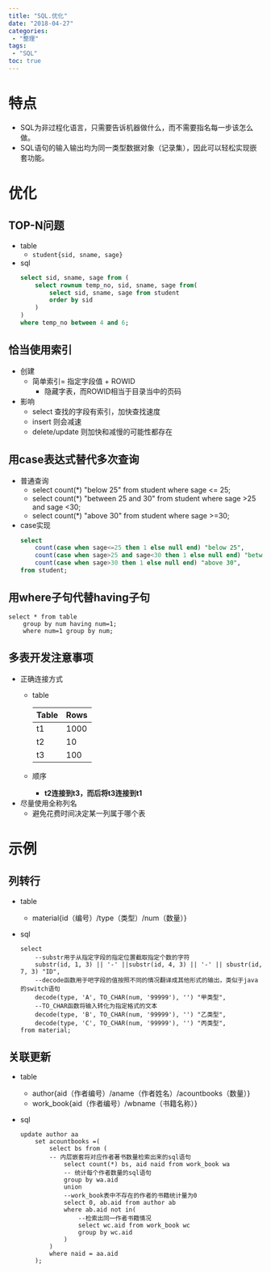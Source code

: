 ```yaml
---
title: "SQL.优化"
date: "2018-04-27"
categories:
 - "整理"
tags:
 - "SQL"
toc: true
---
```



# 特点
- SQL为非过程化语言，只需要告诉机器做什么，而不需要指名每一步该怎么做。
- SQL语句的输入输出均为同一类型数据对象（记录集），因此可以轻松实现嵌套功能。


# 优化
## TOP-N问题
- table
    - `student{sid, sname, sage}`
- sql
    ``` sql
    select sid, sname, sage from (
        select rownum temp_no, sid, sname, sage from(
            select sid, sname, sage from student
            order by sid
        )
    )
    where temp_no between 4 and 6;
    ```
 
## 恰当使用索引
- 创建
    - 简单索引= 指定字段值 + ROWID
        - 隐藏字表，而ROWID相当于目录当中的页码
- 影响
    - select 查找的字段有索引，加快查找速度
    - insert 则会减速
    - delete/update 则加快和减慢的可能性都存在
 
## 用case表达式替代多次查询
- 普通查询
    - select count(*) "below 25" from student where sage <= 25;
    - select count(*) "between 25 and 30" from student where sage >25 and sage <30;
    - select count(*) "above 30" from student where sage >=30;
- case实现
    ``` sql
    select
        count(case when sage<=25 then 1 else null end) "below 25",
        count(case when sage>25 and sage<30 then 1 else null end) "between 25 and 30",
        count(case when sage>30 then 1 else null end) "above 30",
    from student;
    ```
 
## 用where子句代替having子句
```
select * from table 
    group by num having num=1;
    where num=1 group by num;
```
 
## 多表开发注意事项
- 正确连接方式
    - table

        | Table | Rows |
        |-------|------|
        | t1    | 1000 |
        | t2    |   10 |
        | t3    |  100 |

    - 顺序
        - **t2连接到t3，而后将t3连接到t1**
- 尽量使用全称列名
    - 避免花费时间决定某一列属于哪个表


# 示例
## 列转行
- table
    - material{id（编号）/type（类型）/num（数量）}

- sql
    ```
    select
        --substr用于从指定字段的指定位置截取指定个数的字符
        substr(id, 1, 3) || '-' ||substr(id, 4, 3) || '-' || sbustr(id, 7, 3) "ID",
        --decode函数用于吧字段的值按照不同的情况翻译成其他形式的输出，类似于java的switch语句
        decode(type, 'A', TO_CHAR(num, '99999'), '') "甲类型",
        --TO_CHAR函数将输入转化为指定格式的文本
        decode(type, 'B', TO_CHAR(num, '99999'), '') "乙类型",                                                    
        decode(type, 'C', TO_CHAR(num, '99999'), '') "丙类型",
    from material;
    ```
                
## 关联更新
- table
    - author{aid（作者编号）/aname（作者姓名）/acountbooks（数量）}
    - work_book{aid（作者编号）/wbname（书籍名称）}

- sql
    ```
    update author aa
        set acountbooks =(
            select bs from (
            -- 内层嵌套将对应作者著书数量检索出来的sql语句
                select count(*) bs, aid naid from work_book wa
                -- 统计每个作者数量的sql语句
                group by wa.aid                                                                                
                union
                --work_book表中不存在的作者的书籍统计量为0
                select 0, ab.aid from author ab                                                
                where ab.aid not in(
                    --检索出同一作者书籍情况
                    select wc.aid from work_book wc                                            
                    group by wc.aid
                )
            )
            where naid = aa.aid
        );
    ```
                
 